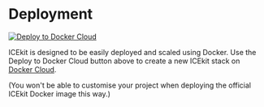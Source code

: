 # Deployment

[![Deploy to Docker Cloud](https://files.cloud.docker.com/images/deploy-to-dockercloud.svg)](https://cloud.docker.com/stack/deploy/)

ICEkit is designed to be easily deployed and scaled using Docker. Use the
Deploy to Docker Cloud button above to create a new ICEkit stack on
[Docker Cloud](https://cloud.docker.com/).

(You won't be able to customise your project when deploying the official
ICEkit Docker image this way.)
